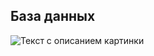 ## База данных
![Текст с описанием картинки](file:///C:/Users/jerno/Downloads/2023-09-09_11-13-17.png)
